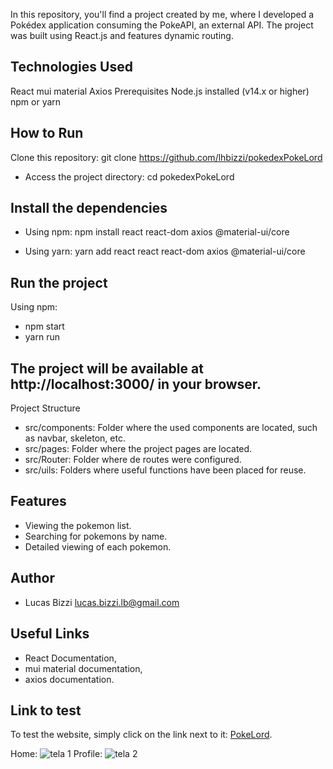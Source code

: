 In this repository, you'll find a project created by me, where I developed a Pokédex application consuming the PokeAPI, an external API. The project was built using React.js and features dynamic routing.

## Technologies Used
React
mui material
Axios
Prerequisites
Node.js installed (v14.x or higher)
npm or yarn
## How to Run
Clone this repository: git clone https://github.com/lhbizzi/pokedexPokeLord

- Access the project directory:
cd pokedexPokeLord

## Install the dependencies
- Using npm:
npm install react react-dom axios @material-ui/core

- Using yarn:
yarn add react react react-dom axios @material-ui/core

## Run the project
Using npm:
- npm start
- yarn run 

## The project will be available at http://localhost:3000/ in your browser.
Project Structure
- src/components: Folder where the used components are located, such as navbar, skeleton, etc.
- src/pages: Folder where the project pages are located.
- src/Router: Folder where de routes were configured.
- src/uils: Folders where useful functions have been placed for reuse.

## Features
- Viewing the pokemon list.
- Searching for pokemons by name.
- Detailed viewing of each pokemon.
## Author
- Lucas Bizzi lucas.bizzi.lb@gmail.com

## Useful Links
- React Documentation,
- mui material documentation,
- axios documentation.

## Link to test
To test the website, simply click on the link next to it: [PokeLord](https://pokedex-poke-lord.vercel.app).

Home:
![tela 1](https://github.com/lhbizzi/pokedexPokeLord/assets/106413189/b75ace0e-09e1-4427-873a-1a13757e0807)
Profile:
![tela 2](https://github.com/lhbizzi/pokedexPokeLord/assets/106413189/4585ff2c-5ef6-4a97-8238-2a3909b7dd69)

